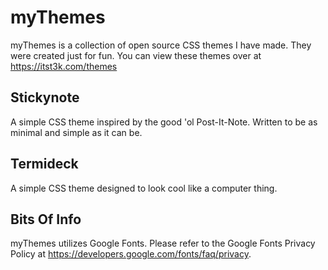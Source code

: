 # myThemes
myThemes is a collection of open source CSS themes I have made. They were created just for fun. You can view these themes over at https://itst3k.com/themes

## Stickynote
A simple CSS theme inspired by the good 'ol Post-It-Note. Written to be as minimal and simple as it can be.

## Termideck
A simple CSS theme designed to look cool like a computer thing.

## Bits Of Info
myThemes utilizes Google Fonts. Please refer to the Google Fonts Privacy Policy at https://developers.google.com/fonts/faq/privacy.
